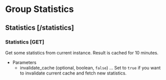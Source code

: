 # Group Statistics
## Statistics [/statistics]
### Statistics [GET]

Get some statistics from current instance. Result is cached for 10 minutes.

+ Parameters
    + invalidate_cache (optional, boolean, `false`) ... Set to `true` if you want to invalidate current cache and fetch new statistics.
